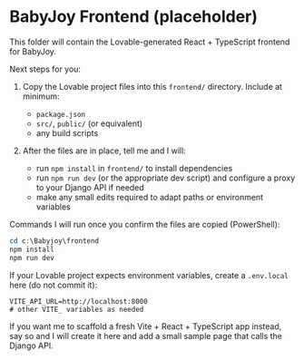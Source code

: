 # BabyJoy Frontend (placeholder)

This folder will contain the Lovable-generated React + TypeScript frontend for BabyJoy.

Next steps for you:

1. Copy the Lovable project files into this `frontend/` directory. Include at minimum:
   - `package.json`
   - `src/`, `public/` (or equivalent)
   - any build scripts

2. After the files are in place, tell me and I will:
   - run `npm install` in `frontend/` to install dependencies
   - run `npm run dev` (or the appropriate dev script) and configure a proxy to your Django API if needed
   - make any small edits required to adapt paths or environment variables

Commands I will run once you confirm the files are copied (PowerShell):

```powershell
cd c:\Babyjoy\frontend
npm install
npm run dev
```

If your Lovable project expects environment variables, create a `.env.local` here (do not commit it):

```
VITE_API_URL=http://localhost:8000
# other VITE_ variables as needed
```

If you want me to scaffold a fresh Vite + React + TypeScript app instead, say so and I will create it here and add a small sample page that calls the Django API.
